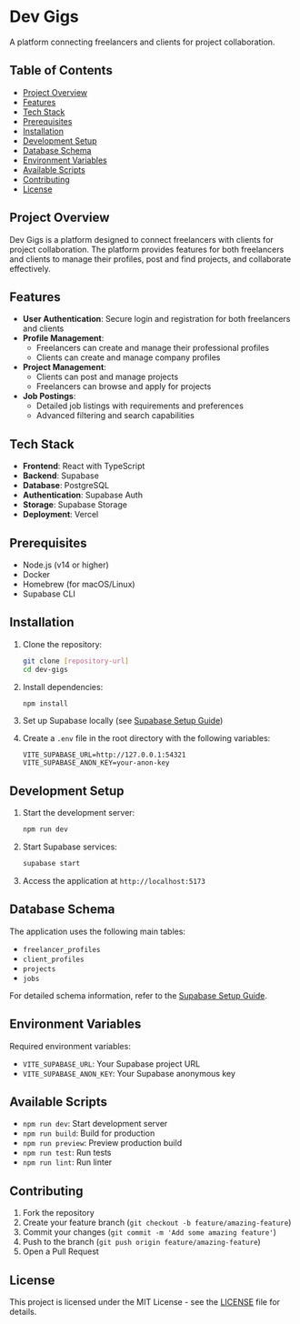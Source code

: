 # Dev Gigs

A platform connecting freelancers and clients for project collaboration.

## Table of Contents
- [Project Overview](#project-overview)
- [Features](#features)
- [Tech Stack](#tech-stack)
- [Prerequisites](#prerequisites)
- [Installation](#installation)
- [Development Setup](#development-setup)
- [Database Schema](#database-schema)
- [Environment Variables](#environment-variables)
- [Available Scripts](#available-scripts)
- [Contributing](#contributing)
- [License](#license)

## Project Overview

Dev Gigs is a platform designed to connect freelancers with clients for project collaboration. The platform provides features for both freelancers and clients to manage their profiles, post and find projects, and collaborate effectively.

## Features

- **User Authentication**: Secure login and registration for both freelancers and clients
- **Profile Management**: 
  - Freelancers can create and manage their professional profiles
  - Clients can create and manage company profiles
- **Project Management**:
  - Clients can post and manage projects
  - Freelancers can browse and apply for projects
- **Job Postings**:
  - Detailed job listings with requirements and preferences
  - Advanced filtering and search capabilities

## Tech Stack

- **Frontend**: React with TypeScript
- **Backend**: Supabase
- **Database**: PostgreSQL
- **Authentication**: Supabase Auth
- **Storage**: Supabase Storage
- **Deployment**: Vercel

## Prerequisites

- Node.js (v14 or higher)
- Docker
- Homebrew (for macOS/Linux)
- Supabase CLI

## Installation

1. Clone the repository:
   ```bash
   git clone [repository-url]
   cd dev-gigs
   ```

2. Install dependencies:
   ```bash
   npm install
   ```

3. Set up Supabase locally (see [Supabase Setup Guide](docs/supabase-setup.md))

4. Create a `.env` file in the root directory with the following variables:
   ```
   VITE_SUPABASE_URL=http://127.0.0.1:54321
   VITE_SUPABASE_ANON_KEY=your-anon-key
   ```

## Development Setup

1. Start the development server:
   ```bash
   npm run dev
   ```

2. Start Supabase services:
   ```bash
   supabase start
   ```

3. Access the application at `http://localhost:5173`

## Database Schema

The application uses the following main tables:
- `freelancer_profiles`
- `client_profiles`
- `projects`
- `jobs`

For detailed schema information, refer to the [Supabase Setup Guide](docs/supabase-setup.md).

## Environment Variables

Required environment variables:
- `VITE_SUPABASE_URL`: Your Supabase project URL
- `VITE_SUPABASE_ANON_KEY`: Your Supabase anonymous key

## Available Scripts

- `npm run dev`: Start development server
- `npm run build`: Build for production
- `npm run preview`: Preview production build
- `npm run test`: Run tests
- `npm run lint`: Run linter

## Contributing

1. Fork the repository
2. Create your feature branch (`git checkout -b feature/amazing-feature`)
3. Commit your changes (`git commit -m 'Add some amazing feature'`)
4. Push to the branch (`git push origin feature/amazing-feature`)
5. Open a Pull Request

## License

This project is licensed under the MIT License - see the [LICENSE](LICENSE) file for details.